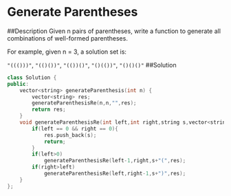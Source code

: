 Generate Parentheses
=======

##Description
Given n pairs of parentheses, write a function to generate all combinations of well-formed parentheses.

For example, given n = 3, a solution set is:

`"((()))"`, `"(()())"`, `"(())()"`, `"()(())"`, `"()()()"`
##Solution
```cpp
class Solution {
public:
    vector<string> generateParenthesis(int n) {
        vector<string> res;
        generateParenthesisRe(n,n,"",res);
        return res;
    }
    void generateParenthesisRe(int left,int right,string s,vector<string> &res){
        if(left == 0 && right == 0){
            res.push_back(s);
            return;
        }
        if(left>0)
            generateParenthesisRe(left-1,right,s+"(",res);
        if(right>left)
            generateParenthesisRe(left,right-1,s+")",res);
    }
};
```